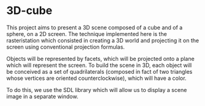 # 3D-cube

This project aims to present a 3D scene composed of a cube and of a sphere, on a 2D screen. The technique implemented here is the rasteristation which consisted in creating a 3D world and projecting it on the screen using
conventional projection formulas.


Objects will be represented by facets, which will be projected onto a plane which will represent the screen. To build the scene in 3D, each object will be conceived as a set of quadrilaterals (composed in fact of two
triangles whose vertices are oriented counterclockwise), which
will have a color.

To do this, we use the SDL library which will allow us to display a
scene image in a separate window.
